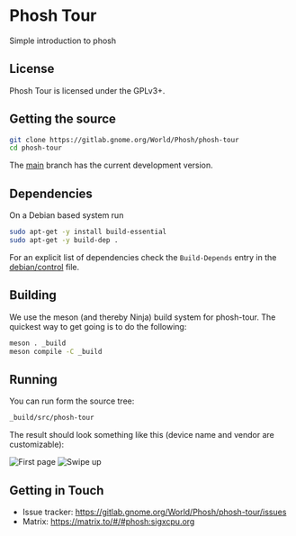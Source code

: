 # Phosh Tour

Simple introduction to phosh

## License

Phosh Tour is licensed under the GPLv3+.

## Getting the source

```sh
git clone https://gitlab.gnome.org/World/Phosh/phosh-tour
cd phosh-tour
```

The [main][] branch has the current development version.

## Dependencies

On a Debian based system run

```sh
sudo apt-get -y install build-essential
sudo apt-get -y build-dep .
```

For an explicit list of dependencies check the `Build-Depends` entry in the
[debian/control][] file.

## Building

We use the meson (and thereby Ninja) build system for phosh-tour.  The quickest
way to get going is to do the following:

```sh
meson . _build
meson compile -C _build
```

## Running

You can run form the source tree:

```sh
_build/src/phosh-tour
```

The result should look something like this (device name and vendor are customizable):

![First page](screenshots/first-page.png)
![Swipe up](screenshots/swipe.png)

## Getting in Touch

* Issue tracker: <https://gitlab.gnome.org/World/Phosh/phosh-tour/issues>
* Matrix: <https://matrix.to/#/#phosh:sigxcpu.org>

[main]: https://gitlab.gnome.org/World/Phosh/phosh-tour/-/tree/main
[.gitlab-ci.yml]: https://gitlab.gnome.org/World/Phosh/phosh-tour/-/blob/main/.gitlab-ci.yml
[debian/control]: https://gitlab.gnome.org/World/Phosh/phosh-tour/-/blob/main/debian/control
